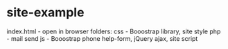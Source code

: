 # site-example

index.html - open in browser
folders:
    css  - Booostrap library, site style
    php  - mail send
    js   - Booostrap phone help-form, jQuery ajax, site script
